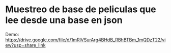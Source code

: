 # Muestreo de base de peliculas que lee desde una base en json
Demo: https://drive.google.com/file/d/1mRlVSurArg4BHdB_RBhBTBm_1mQDzT22/view?usp=share_link

